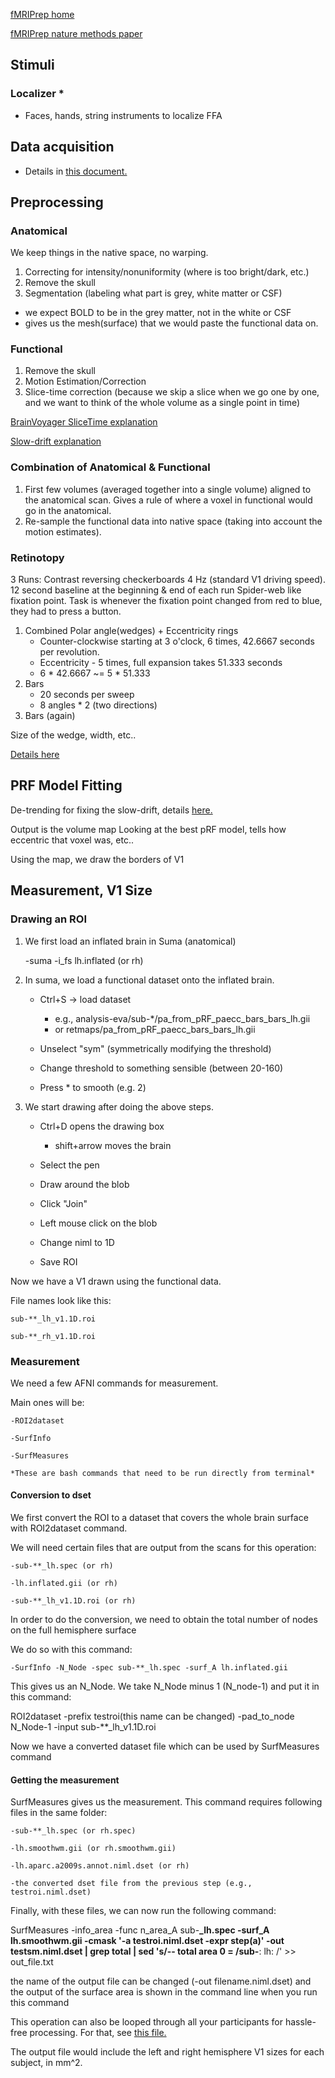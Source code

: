 [fMRIPrep home](https://fmriprep.org/en/stable/)

[fMRIPrep nature methods paper](https://www.nature.com/articles/s41592-018-0235-4)

## Stimuli
### Localizer *
- Faces, hands, string instruments to localize FFA

## Data acquisition
- Details in [this document.](https://github.com/dafrius/v1_size_measurement/blob/main/umut_v1_size_methods.docx)

## Preprocessing
### Anatomical
We keep things in the native space, no warping.
1) Correcting for intensity/nonuniformity (where is too bright/dark, etc.)
2) Remove the skull 
3) Segmentation (labeling what part is grey, white matter or CSF)
  - we expect BOLD to be in the grey matter, not in the white or CSF
  - gives us the mesh(surface) that we would paste the functional data on. 

### Functional
1) Remove the skull
2) Motion Estimation/Correction
3) Slice-time correction (because we skip a slice when we go one by one, 
and we want to think of the whole volume as a single point in time)

[BrainVoyager SliceTime explanation](https://www.brainvoyager.com/bv/doc/UsersGuide/Preprocessing/SliceScanTimeCorrection.html)

[Slow-drift explanation](https://www.brainvoyager.com/bv/doc/UsersGuide/Preprocessing/TemporalHighPassFiltering.html)

### Combination of Anatomical & Functional
1) First few volumes (averaged together into a single volume) aligned to 
the anatomical scan. Gives a rule of where a voxel in functional would go
in the anatomical.
2) Re-sample the functional data into native space (taking into account the
motion estimates).

### Retinotopy

3 Runs:
Contrast reversing checkerboards 4 Hz (standard V1 driving speed).
12 second baseline at the beginning & end of each run
Spider-web like fixation point.
Task is whenever the fixation point changed from red to blue, they had to 
press a button.
1) Combined Polar angle(wedges) + Eccentricity rings
    - Counter-clockwise starting at 3 o'clock, 6 times, 42.6667 seconds per
      revolution.
    - Eccentricity - 5 times, full expansion takes 51.333 seconds 
    - 6 * 42.6667 ~= 5 * 51.333
2) Bars
    - 20 seconds per sweep
    - 8 angles * 2 (two directions)
3) Bars (again)


Size of the wedge, width, etc..

[Details here](https://github.com/Goffaux-Lab/psychopy-retinotopy)

## PRF Model Fitting

De-trending for fixing the slow-drift, details [here.](https://github.com/Goffaux-Lab/matlab-fmri-libraries/blob/master/makePRFmodels.m)

Output is the volume map
Looking at the best pRF model, tells how eccentric that voxel was, etc..

Using the map, we draw the borders of V1

## Measurement, V1 Size

### Drawing an ROI
1) We first load an inflated brain in Suma (anatomical)

    -suma -i_fs lh.inflated (or rh)

2) In suma, we load a functional dataset onto the inflated brain.

    - Ctrl+S -> load dataset

        - e.g., analysis-eva/sub-*/pa_from_pRF_paecc_bars_bars_lh.gii
        - or retmaps/pa_from_pRF_paecc_bars_bars_lh.gii
    
    - Unselect "sym" (symmetrically modifying the threshold)
    
    - Change threshold to something sensible (between 20-160)

    - Press * to smooth (e.g. 2)

3) We start drawing after doing the above steps.

    - Ctrl+D opens the drawing box

        - shift+arrow moves the brain

    - Select the pen

    - Draw around the blob

    - Click "Join"

    - Left mouse click on the blob

    - Change niml to 1D
    
    - Save ROI

Now we have a V1 drawn using the functional data.

File names look like this:

    sub-**_lh_v1.1D.roi 

    sub-**_rh_v1.1D.roi


### Measurement 

We need a few AFNI commands for measurement.

Main ones will be:

    -ROI2dataset

    -SurfInfo

    -SurfMeasures

    *These are bash commands that need to be run directly from terminal*

#### Conversion to dset

We first convert the ROI to a dataset that covers the whole brain surface with
ROI2dataset command.

We will need certain files that are output from the scans for this operation:

    -sub-**_lh.spec (or rh)
    
    -lh.inflated.gii (or rh)

    -sub-**_lh_v1.1D.roi (or rh)

In order to do the conversion, we need to obtain the total number of nodes on
the full hemisphere surface 

We do so with this command:

    -SurfInfo -N_Node -spec sub-**_lh.spec -surf_A lh.inflated.gii

This gives us an N_Node. We take N_Node minus 1 (N_node-1) and put it in this
command:

ROI2dataset -prefix testroi(this name can be changed) -pad_to_node
N_Node-1 -input sub-**_lh_v1.1D.roi

Now we have a converted dataset file which can be used by SurfMeasures command

#### Getting the measurement

SurfMeasures gives us the measurement.
This command requires following files in the same folder:

    -sub-**_lh.spec (or rh.spec)

    -lh.smoothwm.gii (or rh.smoothwm.gii)

    -lh.aparc.a2009s.annot.niml.dset (or rh)

    -the converted dset file from the previous step (e.g., testroi.niml.dset)

Finally, with these files, we can now run the following command:

SurfMeasures -info_area -func n_area_A sub-**_lh.spec -surf_A lh.smoothwm.gii
-cmask '-a testroi.niml.dset -expr step(a)' -out testsm.niml.dset | grep total
| sed 's/-- total area 0 = /sub-**: lh: /' >> out_file.txt

the name of the output file can be changed (-out filename.niml.dset)
and the output of the surface area is shown in the command line when you run
this command

This operation can also be looped through all your participants for hassle-free
processing. For that, see [this file.](https://github.com/dafrius/v1_size_measurement/blob/main/measure_loop.sh)

The output file would include the left and right hemisphere V1 sizes for each
subject, in mm^2.




